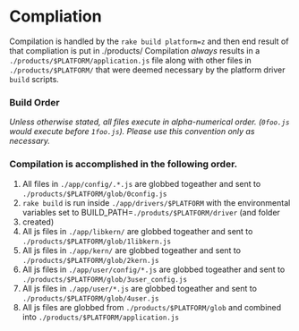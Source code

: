 # Compliation

Compilation is handled by the `rake build platform=z` and then end result of that compliation is put in ./products/
Compilation *always* results in a `./products/$PLATFORM/application.js` file along with other files in `./products/$PLATFORM/` that
were deemed necessary by the platform driver `build` scripts.

### Build Order
*Unless otherwise stated, all files execute in alpha-numerical order. (`0foo.js` would execute before `1foo.js`).  Please use this convention only
as necessary.*

### Compilation is accomplished in the following order.

 1. All files in `./app/config/.*.js` are globbed togeather and sent to `./products/$PLATFORM/glob/0config.js`
 2. `rake build` is run inside `./app/drivers/$PLATFORM` with the environmental variables set to BUILD_PATH=`./produts/$PLATFORM/driver` (and folder
 3. created)
 4. All js files in `./app/libkern/` are globbed togeather and sent to `./products/$PLATFORM/glob/1libkern.js`
 5. All js files in `./app/kern/` are globbed togeather and sent to `./products/$PLATFORM/glob/2kern.js`
 6. All js files in `./app/user/config/*.js` are globbed togeather and sent to `./products/$PLATFORM/glob/3user_config.js`
 7. All js files in `./app/user/*.js` are globbed togeather and sent to `./products/$PLATFORM/glob/4user.js`
 8. All js files are globbed from `./products/$PLATFORM/glob` and combined into `./products/$PLATFORM/application.js`
